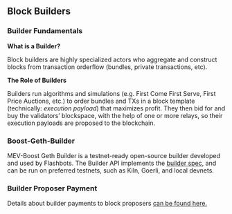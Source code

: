 ## Block Builders

### Builder Fundamentals

**What is a Builder?**

Block builders are highly specialized actors who aggregate and construct blocks from transaction orderflow (bundles, private transactions, etc). 

**The Role of Builders**

Builders run algorithms and simulations (e.g. First Come First Serve, First Price Auctions, etc.) to order bundles and TXs in a block template (technically: *execution payload*) that maximizes profit. They then bid for and buy the validators’ blockspace, with the help of one or more relays, so their execution payloads are proposed to the blockchain. 

### Boost-Geth-Builder

MEV-Boost Geth Builder is a testnet-ready open-source builder developed and used by Flashbots. The Builder API implements the [builder spec](https://github.com/ethereum/builder-specs), and can be run on preferred testnets, such as Kiln, Goerli, and local devnets.

### Builder Proposer Payment

Details about builder payments to block proposers [can be found here.](https://www.notion.so/flashbots/WIP-Builder-Payments-to-Block-Proposers-530eb36c60ad417a8702dd26da810b72)